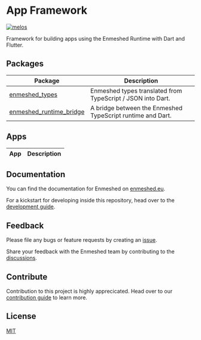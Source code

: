 # App Framework

[![melos](https://img.shields.io/badge/maintained%20with-melos-f700ff.svg?style=flat-square)](https://github.com/invertase/melos)

Framework for building apps using the Enmeshed Runtime with Dart and Flutter.

## Packages

| Package                                                     | Description                                                 |
| ----------------------------------------------------------- | ----------------------------------------------------------- |
| [enmeshed_types](packages/enmeshed_types)                   | Enmeshed types translated from TypeScript / JSON into Dart. |
| [enmeshed_runtime_bridge](packages/enmeshed_runtime_bridge) | A bridge between the Enmeshed TypeScript runtime and Dart.  |

## Apps

| App | Description |
| --- | ----------- |

## Documentation

You can find the documentation for Enmeshed on [enmeshed.eu](https://enmeshed.eu).

For a kickstart for developing inside this repository, head over to the [development guide](README_dev.md).

## Feedback

Please file any bugs or feature requests by creating an [issue](https://github.com/nmshd/feedback/issues).

Share your feedback with the Enmeshed team by contributing to the [discussions](https://github.com/nmshd/feedback/discussions).

## Contribute

Contribution to this project is highly apprecicated. Head over to our [contribution guide](https://github.com/nmshd/.github/blob/main/CONTRIBUTING.md) to learn more.

## License

[MIT](LICENSE)
